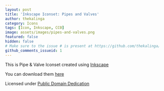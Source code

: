 ```yaml
---
layout: post
title: 'Inkscape Iconset: Pipes and Valves'
author: thekalinga
category: Icons
tags: [Icon, Inkscape, CC0]
image: assets/images/pipes-and-valves.png
featured: false
hidden: false
# Make sure to the issue # is present at https://github.com/thekalinga/thekalinga.in-comments/issues
github_comments_issueid: 1
---
```


This is Pipe & Valve Iconset created using [Inkscape](https://inkscape.org/en/)

You can download them [here](/assets/iconset/pipes-and-valves.svg)

Licensed under [Public Domain Dedication](https://creativecommons.org/publicdomain/zero/1.0/)
